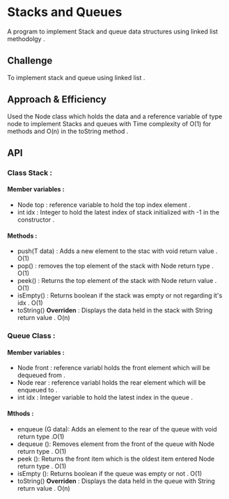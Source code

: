 # Stacks and Queues
A program to implement Stack and queue data structures using linked list methodolgy .

## Challenge
To implement stack and queue using linked list .

## Approach & Efficiency
Used the Node class which holds the data and a reference variable of type node to implement Stacks and queues with Time complexity of O(1) for methods and O(n) in the toString method .
## API
### Class Stack : 
#### Member variables : 
- Node top : reference variable to hold the top index element .
- int idx : Integer to hold the latest index of stack initialized with -1 in the constructor .

#### Methods :
- push(T data) : Adds a new element to the stac with void return value . O(1)
- pop() : removes the top element of the stack with Node return type . O(1)
- peek() : Returns the top element of the stack with Node return value . O(1)
- isEmpty() : Returns boolean if the stack was empty or not regarding it's idx . O(1)
- toString() **Overriden** : Displays the data held in the stack with String return value . O(n)

### Queue Class : 
#### Member variables :
- Node front : reference variabl holds the front element which will be dequeued from .
- Node rear : reference variabl holds the rear element which will be enqueued to .
- int idx : Integer variable to hold the latest index in the queue .

#### Mthods : 
- enqueue (G data): Adds an element to the rear of the queue with void return type .O(1) 
- dequeue (): Removes element from the front of the queue with Node return type . O(1)
- peek (): Returns the front item which is the oldest item entered Node return type . O(1)
- isEmpty (): Returns boolean if the queue was empty or not . O(1)
- toString() **Overriden** : Displays the data held in the queue with String return value . O(n)



